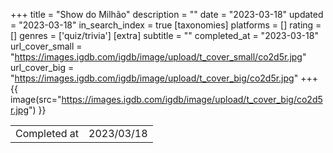 +++
title = "Show do Milhão"
description = ""
date = "2023-03-18"
updated = "2023-03-18"
in_search_index = true
[taxonomies]
platforms = []
rating = []
genres = ['quiz/trivia']
[extra]
subtitle = ""
completed_at = "2023-03-18"
url_cover_small = "https://images.igdb.com/igdb/image/upload/t_cover_small/co2d5r.jpg"
url_cover_big = "https://images.igdb.com/igdb/image/upload/t_cover_big/co2d5r.jpg"
+++
{{ image(src="https://images.igdb.com/igdb/image/upload/t_cover_big/co2d5r.jpg") }}

|              |            |
| ------------ | ---------- |
| Completed at | 2023/03/18 |

